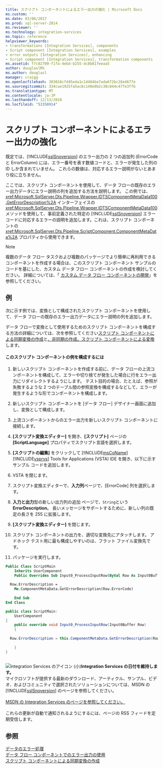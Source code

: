```yaml
---
title: スクリプト コンポーネントによるエラー出力の強化 | Microsoft Docs
ms.custom: ''
ms.date: 03/06/2017
ms.prod: sql-server-2014
ms.reviewer: ''
ms.technology: integration-services
ms.topic: reference
helpviewer_keywords:
- transformations [Integration Services], components
- Script component [Integration Services], examples
- error outputs [Integration Services], enhancing
- Script component [Integration Services], transformation components
ms.assetid: f7c02709-f1fa-4ebd-b255-dc8b81feeaa5
author: douglaslMS
ms.author: douglasl
manager: craigg
ms.openlocfilehash: 303018cfd45e4a1c14404be7ada6f2bc28a4677e
ms.sourcegitcommit: 334cae1925fa5ac6c140e0b2c38c844c477e3ffb
ms.translationtype: MT
ms.contentlocale: ja-JP
ms.lasthandoff: 12/13/2018
ms.locfileid: "53350914"
---
```

# <a name="enhancing-an-error-output-with-the-script-component"></a>スクリプト コンポーネントによるエラー出力の強化
  既定では、[!INCLUDE[ssISnoversion](../../includes/ssisnoversion-md.md)] のエラー出力の 2 つの追加列 (ErrorCode と ErrorColumn) には、エラー番号を表す数値コードと、エラーが発生した列の ID しか含まれていません。 これらの数値は、対応するエラー説明がないとあまり役に立ちません。  
  
 ここでは、スクリプト コンポーネントを使用して、データ フローの既存のエラー出力データにエラー説明の列を追加する方法を説明します。 この例では、<xref:Microsoft.SqlServer.Dts.Pipeline.Wrapper.IDTSComponentMetaData100.GetErrorDescription%2A> インターフェイスの <xref:Microsoft.SqlServer.Dts.Pipeline.Wrapper.IDTSComponentMetaData100> メソッドを使用して、事前定義された特定の [!INCLUDE[ssISnoversion](../../includes/ssisnoversion-md.md)] エラー コードに対応するエラーの説明を追加します。これは、スクリプト コンポーネントの <xref:Microsoft.SqlServer.Dts.Pipeline.ScriptComponent.ComponentMetaData%2A> プロパティから使用できます。  
  
> [!NOTE]  
>  複数のデータ フロー タスクおよび複数のパッケージでより簡単に再利用できるコンポーネントを作成する場合は、このスクリプト コンポーネント サンプルのコードを基にした、カスタム データ フロー コンポーネントの作成を検討してください。 詳細については、「 [カスタム データ フロー コンポーネントの開発](../extending-packages-custom-objects/data-flow/developing-a-custom-data-flow-component.md)」を参照してください。  
  
## <a name="example"></a>例  
 次に示す例では、変換として構成されたスクリプト コンポーネントを使用して、データ フローの既存のエラー出力データにエラー説明の列を追加します。  
  
 データ フローで変換として使用するためのスクリプト コンポーネントを構成する方法の詳細については、次を参照してください[スクリプト コンポーネントによる同期変換の作成](../extending-packages-scripting-data-flow-script-component-types/creating-a-synchronous-transformation-with-the-script-component.md)と[、非同期の作成。スクリプト コンポーネントによる変換](../extending-packages-scripting-data-flow-script-component-types/creating-an-asynchronous-transformation-with-the-script-component.md)します。  
  
#### <a name="to-configure-this-script-component-example"></a>このスクリプト コンポーネントの例を構成するには  
  
1.  新しいスクリプト コンポーネントを作成する前に、データ フローの上流コンポーネントを構成して、エラーや切り捨てが発生した場合に行をエラー出力にリダイレクトするようにします。 テスト目的の場合、たとえば、参照が失敗するような 2 つのテーブル間の参照変換を構成するなどして、エラーが発生するような形でコンポーネントを構成します。  
  
2.  新しいスクリプト コンポーネントを [データ フロー] デザイナー画面に追加し、変換として構成します。  
  
3.  上流コンポーネントからのエラー出力を新しいスクリプト コンポーネントに接続します。  
  
4.  **[スクリプト変換エディター]** を開き、**[スクリプト]** ページの **[ScriptLanguage]** プロパティでスクリプト言語を選択します。  
  
5.  **[スクリプトの編集]** をクリックして [!INCLUDE[msCoName](../../includes/msconame-md.md)] [!INCLUDE[vsprvs](../../includes/vsprvs-md.md)] Tools for Applications (VSTA) IDE を開き、以下に示すサンプル コードを追加します。  
  
6.  VSTA を閉じます。  
  
7.  スクリプト変換エディターで、**入力列**ページで、[ErrorCode] 列を選択します。  
  
8.  **入力と出力**型の新しい出力列の追加 ページで、`String`という**ErrorDescription**。 長いメッセージをサポートするために、新しい列の既定の長さを 255 に拡張します。  
  
9. **[スクリプト変換エディター]** を閉じます。  
  
10. スクリプト コンポーネントの出力を、適切な変換先にアタッチします。 アドホック テスト用に最も構成しやすいのは、フラット ファイル変換先です。  
  
11. パッケージを実行します。  
  
```vb  
Public Class ScriptMain  
    Inherits UserComponent  
    Public Overrides Sub Input0_ProcessInputRow(ByVal Row As Input0Buffer)  
  
  Row.ErrorDescription = _  
    Me.ComponentMetaData.GetErrorDescription(Row.ErrorCode)  
  
    End Sub  
End Class  
```  
  
```csharp  
public class ScriptMain:  
    UserComponent  
{  
    public override void Input0_ProcessInputRow(Input0Buffer Row)  
    {  
  
  Row.ErrorDescription = this.ComponentMetaData.GetErrorDescription(Row.ErrorCode);  
  
    }  
}  
  
```  
  
![Integration Services のアイコン (小)](../media/dts-16.gif "Integration Services アイコン (小)")**Integration Services の日付を維持します。**<br /> マイクロソフトが提供する最新のダウンロード、アーティクル、サンプル、ビデオ、およびコミュニティで選択されたソリューションについては、MSDN の [!INCLUDE[ssISnoversion](../../includes/ssisnoversion-md.md)] のページを参照してください。<br /><br /> [MSDN の Integration Services のページを参照してください。](https://go.microsoft.com/fwlink/?LinkId=136655)<br /><br /> これらの更新が自動で通知されるようにするには、ページの RSS フィードを定期受信します。  
  
## <a name="see-also"></a>参照  
 [データのエラー処理](../data-flow/error-handling-in-data.md)   
 [データ フロー コンポーネントでのエラー出力の使用](../extending-packages-custom-objects/data-flow/using-error-outputs-in-a-data-flow-component.md)   
 [スクリプト コンポーネントによる同期変換の作成](../extending-packages-scripting-data-flow-script-component-types/creating-a-synchronous-transformation-with-the-script-component.md) 
  
  
